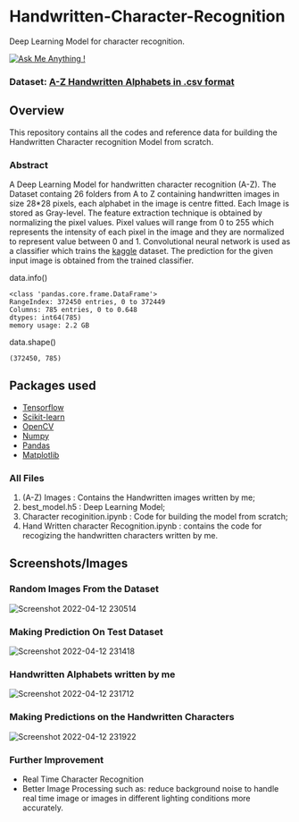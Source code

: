 # Handwritten-Character-Recognition
Deep Learning Model for character recognition.

[![Ask Me Anything !](https://img.shields.io/badge/ask%20me-linkedin-1abc9c.svg)](https://www.linkedin.com/in/arnav-modanwal-b4b111188)

### Dataset: [A-Z Handwritten Alphabets in .csv format](https://www.kaggle.com/datasets/sachinpatel21/az-handwritten-alphabets-in-csv-format)

## Overview
This repository contains all the codes and reference data for building the Handwritten Character recognition Model from scratch.

### Abstract
A Deep Learning Model for handwritten character recognition (A-Z).
The Dataset containg 26 folders from A to Z containing handwritten images in size 28*28 pixels, each alphabet in the image is centre fitted. Each Image is stored as Gray-level.
The feature extraction technique is obtained by normalizing the pixel values. Pixel values will range from 0 to 255 which represents the intensity of each pixel in the image and they are normalized to represent value between 0 and 1. Convolutional neural network is used as a classifier which trains the [kaggle](https://www.kaggle.com/datasets/sachinpatel21/az-handwritten-alphabets-in-csv-format) dataset. The prediction for the given input image is obtained from the trained classifier.

data.info()
```
<class 'pandas.core.frame.DataFrame'>
RangeIndex: 372450 entries, 0 to 372449
Columns: 785 entries, 0 to 0.648
dtypes: int64(785)
memory usage: 2.2 GB
```

data.shape()
```
(372450, 785)
```
## Packages used
- [Tensorflow](https://www.tensorflow.org/)
- [Scikit-learn](http://scikit-learn.org)
- [OpenCV](https://opencv.org/)
- [Numpy](http://www.numpy.org/)
- [Pandas](https://pandas.pydata.org/)
- [Matplotlib](https://matplotlib.org/)

### All Files
1. (A-Z) Images : Contains the Handwritten images written by me;
2. best_model.h5 : Deep Learning Model;
3. Character recoginition.ipynb : Code for building the model from scratch;
4. Hand Written character Recognition.ipynb : contains the code for recogizing the handwritten characters written by me.

## Screenshots/Images

### Random Images From the Dataset

![Screenshot 2022-04-12 230514](https://user-images.githubusercontent.com/74757456/163021880-014d623b-9fbe-484e-b794-c4646e7d56a0.png)

### Making Prediction On Test Dataset
![Screenshot 2022-04-12 231418](https://user-images.githubusercontent.com/74757456/163022592-0661ab1f-d8cb-4a44-a38d-1621429506fe.png)

### Handwritten Alphabets written by me

![Screenshot 2022-04-12 231712](https://user-images.githubusercontent.com/74757456/163023056-a820aba6-4f69-48e1-b184-bd38c224dbd9.png)

### Making Predictions on the Handwritten Characters
![Screenshot 2022-04-12 231922](https://user-images.githubusercontent.com/74757456/163023363-8a39f222-9ea4-4fbd-bf71-389548fe1f70.png)

### Further Improvement
* Real Time Character Recognition
* Better Image Processing such as: reduce background noise to handle real time image or images in different lighting conditions more accurately.